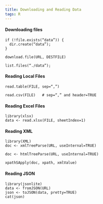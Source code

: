 ```yaml
---
title: Downloading and Reading Data 
tags: R
---
```


#### Downloading files
  
    if (!file.exists(“data”)) {
      dir.create(“data”);
    }

    download.file(URL, DESTFILE)

    list.files(“./data”);

#### Reading Local Files

    read.table(FILE, sep=“,”)

    read.csv(FILE)   # sep=“,” and header=TRUE

#### Reading Excel Files

    library(xlsx)
    data <- read.xlsx(FILE, sheetIndex=1)

#### Reading XML

    library(XML)
    doc <- xmlTreeParse(URL, useInternal=TRUE)

    doc <- htmlTreeParse(URL, useInternal=TRUE)

    xpathSApply(doc, xpath, xmlValue)

#### Reading JSON

    library(jsonlite)
    data <- fromJSON(URL)
    json <- toJSON(data, pretty=TRUE)
    cat(json)

